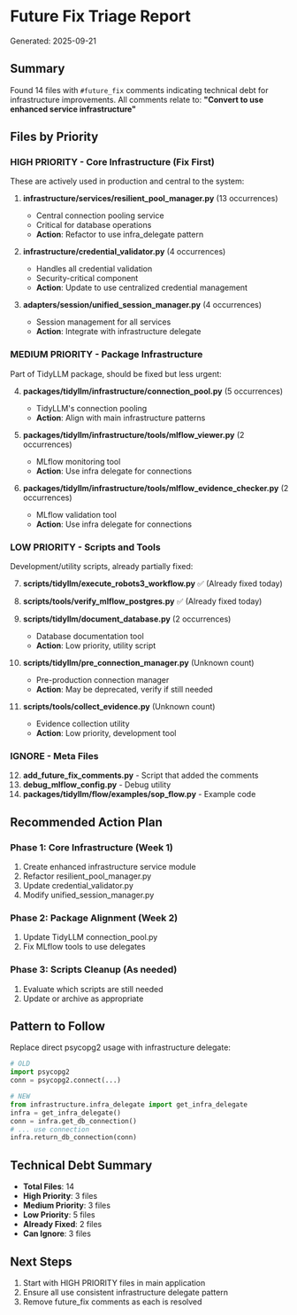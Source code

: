 # Future Fix Triage Report
Generated: 2025-09-21

## Summary
Found 14 files with `#future_fix` comments indicating technical debt for infrastructure improvements.
All comments relate to: **"Convert to use enhanced service infrastructure"**

## Files by Priority

### HIGH PRIORITY - Core Infrastructure (Fix First)
These are actively used in production and central to the system:

1. **infrastructure/services/resilient_pool_manager.py** (13 occurrences)
   - Central connection pooling service
   - Critical for database operations
   - **Action**: Refactor to use infra_delegate pattern

2. **infrastructure/credential_validator.py** (4 occurrences)
   - Handles all credential validation
   - Security-critical component
   - **Action**: Update to use centralized credential management

3. **adapters/session/unified_session_manager.py** (4 occurrences)
   - Session management for all services
   - **Action**: Integrate with infrastructure delegate

### MEDIUM PRIORITY - Package Infrastructure
Part of TidyLLM package, should be fixed but less urgent:

4. **packages/tidyllm/infrastructure/connection_pool.py** (5 occurrences)
   - TidyLLM's connection pooling
   - **Action**: Align with main infrastructure patterns

5. **packages/tidyllm/infrastructure/tools/mlflow_viewer.py** (2 occurrences)
   - MLflow monitoring tool
   - **Action**: Use infra delegate for connections

6. **packages/tidyllm/infrastructure/tools/mlflow_evidence_checker.py** (2 occurrences)
   - MLflow validation tool
   - **Action**: Use infra delegate for connections

### LOW PRIORITY - Scripts and Tools
Development/utility scripts, already partially fixed:

7. **scripts/tidyllm/execute_robots3_workflow.py** ✅ (Already fixed today)
8. **scripts/tools/verify_mlflow_postgres.py** ✅ (Already fixed today)
9. **scripts/tidyllm/document_database.py** (2 occurrences)
   - Database documentation tool
   - **Action**: Low priority, utility script

10. **scripts/tidyllm/pre_connection_manager.py** (Unknown count)
    - Pre-production connection manager
    - **Action**: May be deprecated, verify if still needed

11. **scripts/tools/collect_evidence.py** (Unknown count)
    - Evidence collection utility
    - **Action**: Low priority, development tool

### IGNORE - Meta Files
12. **add_future_fix_comments.py** - Script that added the comments
13. **debug_mlflow_config.py** - Debug utility
14. **packages/tidyllm/flow/examples/sop_flow.py** - Example code

## Recommended Action Plan

### Phase 1: Core Infrastructure (Week 1)
1. Create enhanced infrastructure service module
2. Refactor resilient_pool_manager.py
3. Update credential_validator.py
4. Modify unified_session_manager.py

### Phase 2: Package Alignment (Week 2)
1. Update TidyLLM connection_pool.py
2. Fix MLflow tools to use delegates

### Phase 3: Scripts Cleanup (As needed)
1. Evaluate which scripts are still needed
2. Update or archive as appropriate

## Pattern to Follow
Replace direct psycopg2 usage with infrastructure delegate:
```python
# OLD
import psycopg2
conn = psycopg2.connect(...)

# NEW
from infrastructure.infra_delegate import get_infra_delegate
infra = get_infra_delegate()
conn = infra.get_db_connection()
# ... use connection
infra.return_db_connection(conn)
```

## Technical Debt Summary
- **Total Files**: 14
- **High Priority**: 3 files
- **Medium Priority**: 3 files
- **Low Priority**: 5 files
- **Already Fixed**: 2 files
- **Can Ignore**: 3 files

## Next Steps
1. Start with HIGH PRIORITY files in main application
2. Ensure all use consistent infrastructure delegate pattern
3. Remove future_fix comments as each is resolved